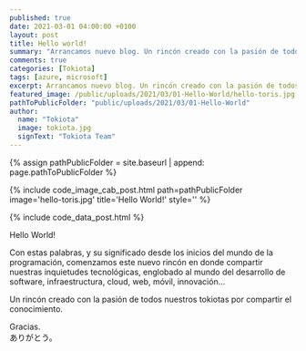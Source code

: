 ```yaml
---
published: true
date: 2021-03-01 04:00:00 +0100
layout: post 
title: Hello world!
summary: "Arrancamos nuevo blog. Un rincón creado con la pasión de todos nuestros Tokiotas por compartir conocimiento e inquietudes tecnológicas, englobado al mundo del desarrollo de software, infraestructura, cloud, web, móvil, innovación... "
comments: true
categories: [Tokiota]
tags: [azure, microsoft]
excerpt: Arrancamos nuevo blog. Un rincón creado con la pasión de todos nuestros Tokiotas por compartir el conocimiento.
featured_image: /public/uploads/2021/03/01-Hello-World/hello-toris.jpg
pathToPublicFolder: "public/uploads/2021/03/01-Hello-World"
author:
  name: "Tokiota"
  image: tokiota.jpg
  signText: "Tokiota Team"
---
```

{% assign pathPublicFolder = site.baseurl | append: page.pathToPublicFolder %}

{% include code_image_cab_post.html path=pathPublicFolder
image='hello-toris.jpg'
title='Hello World!'
style=''
%}

{% include
code_data_post.html
%}


Hello World! 

Con estas palabras, y su significado desde los inicios del mundo de la programación, comenzamos este nuevo rincón en donde compartir nuestras inquietudes tecnológicas, englobado al mundo del desarrollo de software, infraestructura, cloud, web, móvil, innovación... 

Un rincón creado con la pasión de todos nuestros tokiotas por compartir el conocimiento.

Gracias.
<br/>ありがとう。
